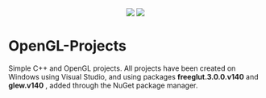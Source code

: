 <div id="top">
  
<div align="center">
  <a><img src="https://img.shields.io/badge/free_glut-3.0.0.v140-blue"/></a>
  <a><img src="https://img.shields.io/badge/glew-v140-orange"/></a>
</div>
</div>

# OpenGL-Projects
Simple C++ and OpenGL projects. All projects have been created on Windows using Visual Studio, and using packages **freeglut.3.0.0.v140** and **glew.v140** , added through the NuGet package manager.
